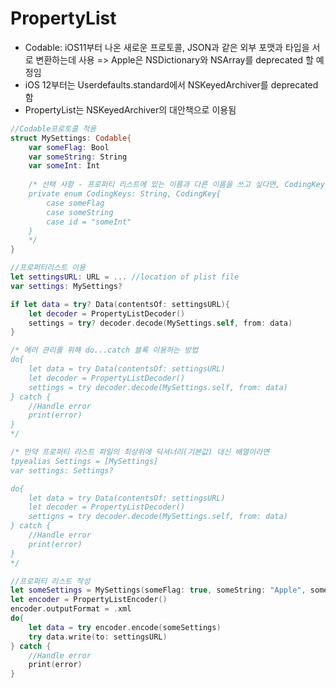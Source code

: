 # PropertyList

- Codable: iOS11부터 나온 새로운 프로토콜, JSON과 같은 외부 포맷과 타입을 서로 변환하는데 사용 => Apple은 NSDictionary와 NSArray를 deprecated 할 예정임
- iOS 12부터는 Userdefaults.standard에서 NSKeyedArchiver를 deprecated 함
- PropertyList는 NSKeyedArchiver의 대안책으로 이용됨

```swift
//Codable프로토콜 적용
struct MySettings: Codable{
    var someFlag: Bool
    var someString: String
    var someInt: Int
    
    /* 선택 사항 - 프로퍼티 리스트에 있는 이름과 다른 이름을 쓰고 싶다면, CodingKeys enum을 추가하면 됨
    private enum CodingKeys: String, CodingKey{
        case someFlag
        case someString
        case id = "someInt"
	}
    */
}

//프로퍼티리스트 이용
let settingsURL: URL = ... //location of plist file
var settings: MySettings?

if let data = try? Data(contentsOf: settingsURL){
    let decoder = PropertyListDecoder()
    settings = try? decoder.decode(MySettings.self, from: data)
}

/* 에러 관리를 위해 do...catch 블록 이용하는 방법
do{
	let data = try Data(contentsOf: settingsURL)
	let decoder = PropertyListDecoder()
	settings = try decoder.decode(MySettings.self, from: data)
} catch {
	//Handle error
	print(error)
}
*/

/* 만약 프로퍼티 리스트 파일의 최상위에 딕셔너리(기본값) 대신 배열이라면
tpyealias Settings = [MySettings]
var settings: Settings?

do{
	let data = try Data(contentsOf: settingsURL)
	let decoder = PropertyListDecoder()
	settigns = try decoder.decode(MySettings.self, from: data)
} catch {
	//Handle error
	print(error)
}
*/

//프로퍼티 리스트 작성
let someSettings = MySettings(someFlag: true, someString: "Apple", someInt: 42)
let encoder = PropertyListEncoder()
encoder.outputFormat = .xml
do{
    let data = try encoder.encode(someSettings)
    try data.write(to: settingsURL)
} catch {
    //Handle error
    print(error)
}
```

